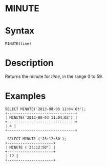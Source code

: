 # MINUTE

#

# Syntax

```
MINUTE(time)
```

#

# Description

Returns the minute for *time*, in the range 0 to 59.

#

# Examples

```
SELECT MINUTE('2013-08-03 11:04:03');
+-------------------------------+
| MINUTE('2013-08-03 11:04:03') |
+-------------------------------+
| 4 |
+-------------------------------+

 SELECT MINUTE ('23:12:50');
+---------------------+
| MINUTE ('23:12:50') |
+---------------------+
| 12 |
+---------------------+
```